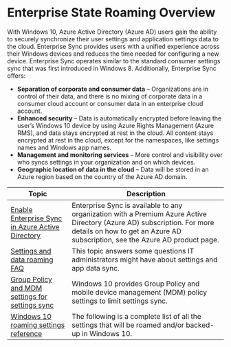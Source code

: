 <properties
	pageTitle="Windows settings sync for enterprises | Microsoft Azure"
	description="Provides information about Enterprise Sync Settings in Windows devices. Enterprise Sync provides users with a unified experience across their Windows devices and reduces the time needed for configuring a new device."
	services="active-directory"
    keywords="enterprise settings sync, windows cloud"
	documentationCenter=""
	authors="femila"
	manager="stevenpo"
	editor="curtand"/>

<tags
	ms.service="active-directory"  
	ms.workload="identity"
	ms.tgt_pltfrm="na"
	ms.devlang="na"
	ms.topic="article"
	ms.date="01/25/2016"
	ms.author="femila"/>

# Enterprise State Roaming Overview

With Windows 10, Azure Active Directory (Azure AD) users gain the ability to securely synchronize their user settings and application settings data to the cloud. Enterprise Sync provides users with a unified experience across their Windows devices and reduces the time needed for configuring a new device. Enterprise Sync operates similar to the standard consumer settings sync that was first introduced in Windows 8. Additionally, Enterprise Sync offers:

- **Separation of corporate and consumer data** – Organizations are in control of their data, and there is no mixing of corporate data in a consumer cloud account or consumer data in an enterprise cloud account. 
- **Enhanced security** – Data is automatically encrypted before leaving the user’s Windows 10 device by using Azure Rights Management (Azure RMS), and data stays encrypted at rest in the cloud. All content stays encrypted at rest in the cloud, except for the namespaces, like settings names and Windows app names.  
- **Management and monitoring services** – More control and visibility over who syncs settings in your organization and on which devices. 
- **Geographic location of data in the cloud** – Data will be stored in an Azure region based on the country of the Azure AD domain. 



| Topic                                            | Description                                                                                                                                                                                             |
|--------------------------------------------------|---------------------------------------------------------------------------------------------------------------------------------------------------------------------------------------------------------|
| [Enable Enterprise Sync in Azure Active Directory](active-directory-windows-enterprise-sync-overview.md) | Enterprise Sync is available to any organization with a Premium Azure Active Directory (Azure AD) subscription. For more details on how to get an Azure AD subscription, see the Azure AD product page. |
| [Settings and data roaming FAQ](active-directory-windows-enterprise-sync-faqs.md)                    | This topic answers some questions IT administrators might have about settings and app data sync.                                                                                                        |
| [Group Policy and MDM settings for settings sync](active-directory-windows-enterprise-sync-overview.md)  | Windows 10 provides Group Policy and mobile device management (MDM) policy settings to limit settings sync.                                                                                             |
| [Windows 10 roaming settings reference](active-directory-windows-enterprise-sync-windows-settings-reference.md)            | The following is a complete list of all the settings that will be roamed and/or backed-up in Windows 10.                                                                                                |